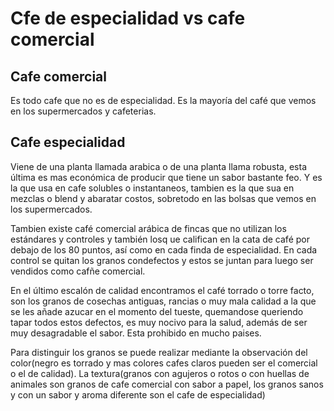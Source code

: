 # Cfe de especialidad vs cafe comercial

## Cafe comercial

Es todo cafe que no es de especialidad. Es la mayoría del café que vemos en los supermercados y cafeterias.

## Cafe especialidad
Viene de una planta llamada arabica o de una planta llama robusta, esta última es mas económica de producir que tiene un sabor bastante feo. Y es la que usa en cafe solubles o instantaneos, tambien es la que sua en mezclas o blend y abaratar costos, sobretodo en las bolsas que vemos en los supermercados.

Tambien existe café comercial arábica de fincas que no utilizan los estándares y controles y también losq ue califican en la cata de café por debajo de los 80 puntos, así como en cada finda de especialidad. En cada control se quitan los granos condefectos y estos se juntan para luego ser vendidos como cafñe comercial.

En el último escalón de calidad encontramos el café torrado o torre facto, son los granos de cosechas antiguas, rancias o muy mala calidad a la que se les añade azucar en el momento del tueste, quemandose queriendo tapar todos estos defectos, es muy nocivo para la salud, además de ser muy desagradable el sabor. Esta prohibido en mucho paises.


Para distinguir los granos se puede realizar mediante la observación del color(negro es torrado y mas colores cafes claros pueden ser el comercial o el de calidad). La textura(granos con agujeros o rotos o con huellas de animales son granos de cafe comercial con sabor a papel, los granos sanos y con un sabor y aroma diferente son el cafe de especialidad) 
